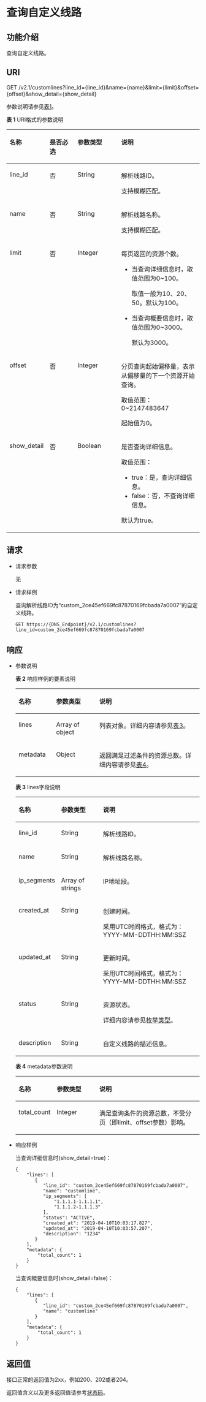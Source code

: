 # 查询自定义线路<a name="dns_api_68004"></a>

## 功能介绍<a name="section2763065016101"></a>

查询自定义线路。

## URI<a name="section53701671161015"></a>

GET /v2.1/customlines?line\_id=\{line\_id\}&name=\{name\}&limit=\{limit\}&offset=\{offset\}&show\_detail=\{show\_detail\}

参数说明请参见[表1](#table30807893173129)。

**表 1**  URI格式的参数说明

<a name="table30807893173129"></a>
<table><thead align="left"><tr id="row38661368173129"><th class="cellrowborder" valign="top" width="16.558344165583442%" id="mcps1.2.5.1.1"><p id="p14212988173129"><a name="p14212988173129"></a><a name="p14212988173129"></a>名称</p>
</th>
<th class="cellrowborder" valign="top" width="15.578442155784423%" id="mcps1.2.5.1.2"><p id="p23287688173129"><a name="p23287688173129"></a><a name="p23287688173129"></a>是否必选</p>
</th>
<th class="cellrowborder" valign="top" width="23.657634236576346%" id="mcps1.2.5.1.3"><p id="p2201243154212"><a name="p2201243154212"></a><a name="p2201243154212"></a>参数类型</p>
</th>
<th class="cellrowborder" valign="top" width="44.20557944205579%" id="mcps1.2.5.1.4"><p id="p1114682173129"><a name="p1114682173129"></a><a name="p1114682173129"></a>说明</p>
</th>
</tr>
</thead>
<tbody><tr id="row6301875173129"><td class="cellrowborder" valign="top" width="16.558344165583442%" headers="mcps1.2.5.1.1 "><p id="p5124116173129"><a name="p5124116173129"></a><a name="p5124116173129"></a>line_id</p>
</td>
<td class="cellrowborder" valign="top" width="15.578442155784423%" headers="mcps1.2.5.1.2 "><p id="p65804667173129"><a name="p65804667173129"></a><a name="p65804667173129"></a>否</p>
</td>
<td class="cellrowborder" valign="top" width="23.657634236576346%" headers="mcps1.2.5.1.3 "><p id="p1720134319422"><a name="p1720134319422"></a><a name="p1720134319422"></a>String</p>
</td>
<td class="cellrowborder" valign="top" width="44.20557944205579%" headers="mcps1.2.5.1.4 "><p id="p56820233173129"><a name="p56820233173129"></a><a name="p56820233173129"></a>解析线路ID。</p>
<p id="p184321849193512"><a name="p184321849193512"></a><a name="p184321849193512"></a>支持模糊匹配。</p>
</td>
</tr>
<tr id="row393819528158"><td class="cellrowborder" valign="top" width="16.558344165583442%" headers="mcps1.2.5.1.1 "><p id="p19354529155"><a name="p19354529155"></a><a name="p19354529155"></a>name</p>
</td>
<td class="cellrowborder" valign="top" width="15.578442155784423%" headers="mcps1.2.5.1.2 "><p id="p18935552171513"><a name="p18935552171513"></a><a name="p18935552171513"></a>否</p>
</td>
<td class="cellrowborder" valign="top" width="23.657634236576346%" headers="mcps1.2.5.1.3 "><p id="p02011435426"><a name="p02011435426"></a><a name="p02011435426"></a>String</p>
</td>
<td class="cellrowborder" valign="top" width="44.20557944205579%" headers="mcps1.2.5.1.4 "><p id="p1393535216157"><a name="p1393535216157"></a><a name="p1393535216157"></a>解析线路名称。</p>
<p id="p94097203616"><a name="p94097203616"></a><a name="p94097203616"></a>支持模糊匹配。</p>
</td>
</tr>
<tr id="row10860175919158"><td class="cellrowborder" valign="top" width="16.558344165583442%" headers="mcps1.2.5.1.1 "><p id="p1984791"><a name="p1984791"></a><a name="p1984791"></a>limit</p>
</td>
<td class="cellrowborder" valign="top" width="15.578442155784423%" headers="mcps1.2.5.1.2 "><p id="p26550365"><a name="p26550365"></a><a name="p26550365"></a>否</p>
</td>
<td class="cellrowborder" valign="top" width="23.657634236576346%" headers="mcps1.2.5.1.3 "><p id="p5201154364215"><a name="p5201154364215"></a><a name="p5201154364215"></a>Integer</p>
</td>
<td class="cellrowborder" valign="top" width="44.20557944205579%" headers="mcps1.2.5.1.4 "><p id="p0167101644611"><a name="p0167101644611"></a><a name="p0167101644611"></a>每页返回的资源个数。</p>
<a name="ul2792086474"></a><a name="ul2792086474"></a><ul id="ul2792086474"><li>当查询详细信息时，取值范围为0~100。<p id="p497219910474"><a name="p497219910474"></a><a name="p497219910474"></a>取值一般为10、20、50。默认为100。</p>
</li><li>当查询概要信息时，取值范围为0~3000。<p id="p0831611184713"><a name="p0831611184713"></a><a name="p0831611184713"></a>默认为3000。</p>
</li></ul>
</td>
</tr>
<tr id="row19638511167"><td class="cellrowborder" valign="top" width="16.558344165583442%" headers="mcps1.2.5.1.1 "><p id="p5702070419554"><a name="p5702070419554"></a><a name="p5702070419554"></a>offset</p>
</td>
<td class="cellrowborder" valign="top" width="15.578442155784423%" headers="mcps1.2.5.1.2 "><p id="p5527430219554"><a name="p5527430219554"></a><a name="p5527430219554"></a>否</p>
</td>
<td class="cellrowborder" valign="top" width="23.657634236576346%" headers="mcps1.2.5.1.3 "><p id="p6201174313424"><a name="p6201174313424"></a><a name="p6201174313424"></a>Integer</p>
</td>
<td class="cellrowborder" valign="top" width="44.20557944205579%" headers="mcps1.2.5.1.4 "><p id="p35951433204916"><a name="p35951433204916"></a><a name="p35951433204916"></a>分页查询起始偏移量，表示从偏移量的下一个资源开始查询。</p>
<p id="p18898143914915"><a name="p18898143914915"></a><a name="p18898143914915"></a>取值范围：0~2147483647</p>
<p id="p13209172234718"><a name="p13209172234718"></a><a name="p13209172234718"></a>起始值为0。</p>
</td>
</tr>
<tr id="row631333302210"><td class="cellrowborder" valign="top" width="16.558344165583442%" headers="mcps1.2.5.1.1 "><p id="p1030714332224"><a name="p1030714332224"></a><a name="p1030714332224"></a>show_detail</p>
</td>
<td class="cellrowborder" valign="top" width="15.578442155784423%" headers="mcps1.2.5.1.2 "><p id="p1630815333221"><a name="p1630815333221"></a><a name="p1630815333221"></a>否</p>
</td>
<td class="cellrowborder" valign="top" width="23.657634236576346%" headers="mcps1.2.5.1.3 "><p id="p5201843184217"><a name="p5201843184217"></a><a name="p5201843184217"></a>Boolean</p>
</td>
<td class="cellrowborder" valign="top" width="44.20557944205579%" headers="mcps1.2.5.1.4 "><p id="p15195202082317"><a name="p15195202082317"></a><a name="p15195202082317"></a>是否查询详细信息。</p>
<p id="p209394531498"><a name="p209394531498"></a><a name="p209394531498"></a>取值范围：</p>
<a name="ul132425311502"></a><a name="ul132425311502"></a><ul id="ul132425311502"><li>true：是，查询详细信息。</li><li>false：否，不查询详细信息。</li></ul>
<p id="p12629143610418"><a name="p12629143610418"></a><a name="p12629143610418"></a>默认为true。</p>
</td>
</tr>
</tbody>
</table>

## 请求<a name="section44958995161021"></a>

-   请求参数

    无

-   请求样例

    查询解析线路ID为“custom\_2ce45ef669fc87870169fcbada7a0007”的自定义线路。

    ```
    GET https://{DNS_Endpoint}/v2.1/customlines?line_id=custom_2ce45ef669fc87870169fcbada7a0007
    ```


## 响应<a name="section40090803161031"></a>

-   参数说明

    **表 2**  响应样例的要素说明

    <a name="table21574462"></a>
    <table><thead align="left"><tr id="row41580444"><th class="cellrowborder" valign="top" width="20.41%" id="mcps1.2.4.1.1"><p id="p12572829"><a name="p12572829"></a><a name="p12572829"></a>名称</p>
    </th>
    <th class="cellrowborder" valign="top" width="23.47%" id="mcps1.2.4.1.2"><p id="p13543581"><a name="p13543581"></a><a name="p13543581"></a>参数类型</p>
    </th>
    <th class="cellrowborder" valign="top" width="56.120000000000005%" id="mcps1.2.4.1.3"><p id="p23288300"><a name="p23288300"></a><a name="p23288300"></a>说明</p>
    </th>
    </tr>
    </thead>
    <tbody><tr id="row7304143"><td class="cellrowborder" valign="top" width="20.41%" headers="mcps1.2.4.1.1 "><p id="p54764719"><a name="p54764719"></a><a name="p54764719"></a>lines</p>
    </td>
    <td class="cellrowborder" valign="top" width="23.47%" headers="mcps1.2.4.1.2 "><p id="p10465156"><a name="p10465156"></a><a name="p10465156"></a>Array of object</p>
    </td>
    <td class="cellrowborder" valign="top" width="56.120000000000005%" headers="mcps1.2.4.1.3 "><p id="p45797138"><a name="p45797138"></a><a name="p45797138"></a>列表对象。详细内容请参见<a href="#table143231331375">表3</a>。</p>
    </td>
    </tr>
    <tr id="row2133747418458"><td class="cellrowborder" valign="top" width="20.41%" headers="mcps1.2.4.1.1 "><p id="p5781953918458"><a name="p5781953918458"></a><a name="p5781953918458"></a>metadata</p>
    </td>
    <td class="cellrowborder" valign="top" width="23.47%" headers="mcps1.2.4.1.2 "><p id="p5469790918458"><a name="p5469790918458"></a><a name="p5469790918458"></a>Object</p>
    </td>
    <td class="cellrowborder" valign="top" width="56.120000000000005%" headers="mcps1.2.4.1.3 "><p id="p5673028518536"><a name="p5673028518536"></a><a name="p5673028518536"></a>返回满足过滤条件的资源总数。详细内容请参见<a href="#table15326163971">表4</a>。</p>
    </td>
    </tr>
    </tbody>
    </table>

    **表 3**  lines字段说明

    <a name="table143231331375"></a>
    <table><thead align="left"><tr id="row10315183673"><th class="cellrowborder" valign="top" width="20.4%" id="mcps1.2.4.1.1"><p id="p19313193274"><a name="p19313193274"></a><a name="p19313193274"></a>名称</p>
    </th>
    <th class="cellrowborder" valign="top" width="23.48%" id="mcps1.2.4.1.2"><p id="p1831473572"><a name="p1831473572"></a><a name="p1831473572"></a>参数类型</p>
    </th>
    <th class="cellrowborder" valign="top" width="56.120000000000005%" id="mcps1.2.4.1.3"><p id="p143151537711"><a name="p143151537711"></a><a name="p143151537711"></a>说明</p>
    </th>
    </tr>
    </thead>
    <tbody><tr id="row6318034715"><td class="cellrowborder" valign="top" width="20.4%" headers="mcps1.2.4.1.1 "><p id="p153159311719"><a name="p153159311719"></a><a name="p153159311719"></a>line_id</p>
    </td>
    <td class="cellrowborder" valign="top" width="23.48%" headers="mcps1.2.4.1.2 "><p id="p19317339711"><a name="p19317339711"></a><a name="p19317339711"></a>String</p>
    </td>
    <td class="cellrowborder" valign="top" width="56.120000000000005%" headers="mcps1.2.4.1.3 "><p id="p631893777"><a name="p631893777"></a><a name="p631893777"></a>解析线路ID。</p>
    </td>
    </tr>
    <tr id="row23201531173"><td class="cellrowborder" valign="top" width="20.4%" headers="mcps1.2.4.1.1 "><p id="p3318131179"><a name="p3318131179"></a><a name="p3318131179"></a>name</p>
    </td>
    <td class="cellrowborder" valign="top" width="23.48%" headers="mcps1.2.4.1.2 "><p id="p931963972"><a name="p931963972"></a><a name="p931963972"></a>String</p>
    </td>
    <td class="cellrowborder" valign="top" width="56.120000000000005%" headers="mcps1.2.4.1.3 "><p id="p17319203375"><a name="p17319203375"></a><a name="p17319203375"></a>解析线路名称。</p>
    </td>
    </tr>
    <tr id="row1332215316714"><td class="cellrowborder" valign="top" width="20.4%" headers="mcps1.2.4.1.1 "><p id="p632212312714"><a name="p632212312714"></a><a name="p632212312714"></a>ip_segments</p>
    </td>
    <td class="cellrowborder" valign="top" width="23.48%" headers="mcps1.2.4.1.2 "><p id="p1532263879"><a name="p1532263879"></a><a name="p1532263879"></a>Array of strings</p>
    </td>
    <td class="cellrowborder" valign="top" width="56.120000000000005%" headers="mcps1.2.4.1.3 "><p id="p2322331079"><a name="p2322331079"></a><a name="p2322331079"></a>IP地址段。</p>
    </td>
    </tr>
    <tr id="row123233319711"><td class="cellrowborder" valign="top" width="20.4%" headers="mcps1.2.4.1.1 "><p id="p532215310713"><a name="p532215310713"></a><a name="p532215310713"></a>created_at</p>
    </td>
    <td class="cellrowborder" valign="top" width="23.48%" headers="mcps1.2.4.1.2 "><p id="p8322431277"><a name="p8322431277"></a><a name="p8322431277"></a>String</p>
    </td>
    <td class="cellrowborder" valign="top" width="56.120000000000005%" headers="mcps1.2.4.1.3 "><p id="p1932363072"><a name="p1932363072"></a><a name="p1932363072"></a>创建时间。</p>
    <p id="p7857043504"><a name="p7857043504"></a><a name="p7857043504"></a>采用UTC时间格式，格式为：YYYY-MM-DDTHH:MM:SSZ</p>
    </td>
    </tr>
    <tr id="row63231319718"><td class="cellrowborder" valign="top" width="20.4%" headers="mcps1.2.4.1.1 "><p id="p0323831178"><a name="p0323831178"></a><a name="p0323831178"></a>updated_at</p>
    </td>
    <td class="cellrowborder" valign="top" width="23.48%" headers="mcps1.2.4.1.2 "><p id="p18323531878"><a name="p18323531878"></a><a name="p18323531878"></a>String</p>
    </td>
    <td class="cellrowborder" valign="top" width="56.120000000000005%" headers="mcps1.2.4.1.3 "><p id="p11323531572"><a name="p11323531572"></a><a name="p11323531572"></a>更新时间。</p>
    <p id="p1747911685711"><a name="p1747911685711"></a><a name="p1747911685711"></a>采用UTC时间格式，格式为：YYYY-MM-DDTHH:MM:SSZ</p>
    </td>
    </tr>
    <tr id="row232318314718"><td class="cellrowborder" valign="top" width="20.4%" headers="mcps1.2.4.1.1 "><p id="p732343671"><a name="p732343671"></a><a name="p732343671"></a>status</p>
    </td>
    <td class="cellrowborder" valign="top" width="23.48%" headers="mcps1.2.4.1.2 "><p id="p1532373172"><a name="p1532373172"></a><a name="p1532373172"></a>String</p>
    </td>
    <td class="cellrowborder" valign="top" width="56.120000000000005%" headers="mcps1.2.4.1.3 "><p id="p1132320314720"><a name="p1132320314720"></a><a name="p1132320314720"></a>资源状态。</p>
    <p id="p11440205919225"><a name="p11440205919225"></a><a name="p11440205919225"></a>详细内容请参见<a href="枚举类型.md">枚举类型</a>。</p>
    </td>
    </tr>
    <tr id="row10838132718313"><td class="cellrowborder" valign="top" width="20.4%" headers="mcps1.2.4.1.1 "><p id="p11440112513454"><a name="p11440112513454"></a><a name="p11440112513454"></a>description</p>
    </td>
    <td class="cellrowborder" valign="top" width="23.48%" headers="mcps1.2.4.1.2 "><p id="p7440625134510"><a name="p7440625134510"></a><a name="p7440625134510"></a>String</p>
    </td>
    <td class="cellrowborder" valign="top" width="56.120000000000005%" headers="mcps1.2.4.1.3 "><p id="p164409259451"><a name="p164409259451"></a><a name="p164409259451"></a>自定义线路的描述信息。</p>
    </td>
    </tr>
    </tbody>
    </table>

    **表 4**  metadata参数说明

    <a name="table15326163971"></a>
    <table><thead align="left"><tr id="r1ee98e923a7c4bfcaa89e708d3fca79e"><th class="cellrowborder" valign="top" width="20.7020702070207%" id="mcps1.2.4.1.1"><p id="af493c2fde22f44069c2b5ea0467dfe89"><a name="af493c2fde22f44069c2b5ea0467dfe89"></a><a name="af493c2fde22f44069c2b5ea0467dfe89"></a>名称</p>
    </th>
    <th class="cellrowborder" valign="top" width="23.18231823182318%" id="mcps1.2.4.1.2"><p id="a581940a484df4c8294e51f11391a23c8"><a name="a581940a484df4c8294e51f11391a23c8"></a><a name="a581940a484df4c8294e51f11391a23c8"></a>参数类型</p>
    </th>
    <th class="cellrowborder" valign="top" width="56.11561156115612%" id="mcps1.2.4.1.3"><p id="a0301bbf5a1234ea3a88a104e1b4cff92"><a name="a0301bbf5a1234ea3a88a104e1b4cff92"></a><a name="a0301bbf5a1234ea3a88a104e1b4cff92"></a>说明</p>
    </th>
    </tr>
    </thead>
    <tbody><tr id="r7cc02a0ecbd24482bca90faa98114b18"><td class="cellrowborder" valign="top" width="20.7020702070207%" headers="mcps1.2.4.1.1 "><p id="a9234858cb2f447539b4b85a307884322"><a name="a9234858cb2f447539b4b85a307884322"></a><a name="a9234858cb2f447539b4b85a307884322"></a>total_count</p>
    </td>
    <td class="cellrowborder" valign="top" width="23.18231823182318%" headers="mcps1.2.4.1.2 "><p id="af14a2a2c8f0345f4811bb21dd2a9b667"><a name="af14a2a2c8f0345f4811bb21dd2a9b667"></a><a name="af14a2a2c8f0345f4811bb21dd2a9b667"></a>Integer</p>
    </td>
    <td class="cellrowborder" valign="top" width="56.11561156115612%" headers="mcps1.2.4.1.3 "><p id="a39058f9901c84eb9a776ca5cd44ede29"><a name="a39058f9901c84eb9a776ca5cd44ede29"></a><a name="a39058f9901c84eb9a776ca5cd44ede29"></a>满足查询条件的资源总数，不受分页（即limit、offset参数）影响。</p>
    </td>
    </tr>
    </tbody>
    </table>

-   响应样例

    当查询详细信息时\(show\_detail=true\)：

    ```
    {
        "lines": [
           {
              "line_id": "custom_2ce45ef669fc87870169fcbada7a0007",
              "name": "customline",
              "ip_segments": [
                  "1.1.1.1-1.1.1.1",
                  "1.1.1.2-1.1.1.3"
              ],
              "status": "ACTIVE",
              "created_at": "2019-04-10T10:03:17.827",
              "updated_at": "2019-04-10T10:03:57.207",
              "description": "1234"
           }
        ],
        "metadata": {
            "total_count": 1
        }
    }
    ```

    当查询概要信息时\(show\_detail=false\)：

    ```
    {
        "lines": [
           {  
              "line_id": "custom_2ce45ef669fc87870169fcbada7a0007",
              "name": "customline"
           }
        ],
        "metadata": {
            "total_count": 1
        }
    }
    ```


## 返回值<a name="section9249181042119"></a>

接口正常的返回值为2xx，例如200、202或者204。

返回值含义以及更多返回值请参考[状态码](状态码.md)。

